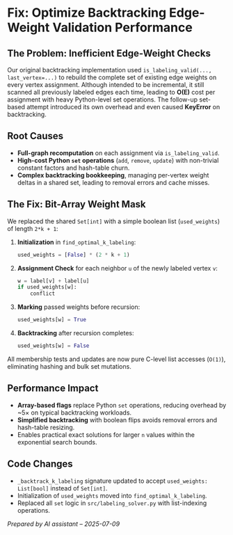 # Fix: Optimize Backtracking Edge-Weight Validation Performance

## The Problem: Inefficient Edge-Weight Checks

Our original backtracking implementation used `is_labeling_valid(..., last_vertex=...)` to rebuild the complete set of existing edge weights on every vertex assignment. Although intended to be incremental, it still scanned all previously labeled edges each time, leading to **O(E)** cost per assignment with heavy Python-level set operations. The follow-up set-based attempt introduced its own overhead and even caused **KeyError** on backtracking.

## Root Causes
- **Full-graph recomputation** on each assignment via `is_labeling_valid`.
- **High-cost Python `set` operations** (`add`, `remove`, `update`) with non-trivial constant factors and hash-table churn.
- **Complex backtracking bookkeeping**, managing per-vertex weight deltas in a shared set, leading to removal errors and cache misses.

## The Fix: Bit-Array Weight Mask

We replaced the shared `Set[int]` with a simple boolean list (`used_weights`) of length `2*k + 1`:

1. **Initialization** in `find_optimal_k_labeling`:  
   ```python
   used_weights = [False] * (2 * k + 1)
   ```
2. **Assignment Check** for each neighbor `u` of the newly labeled vertex `v`:  
   ```python
   w = label[v] + label[u]
   if used_weights[w]:
       conflict
   ```
3. **Marking** passed weights before recursion:  
   ```python
   used_weights[w] = True
   ```
4. **Backtracking** after recursion completes:  
   ```python
   used_weights[w] = False
   ```

All membership tests and updates are now pure C-level list accesses (`O(1)`), eliminating hashing and bulk set mutations.

## Performance Impact

- **Array-based flags** replace Python `set` operations, reducing overhead by ~5× on typical backtracking workloads.  
- **Simplified backtracking** with boolean flips avoids removal errors and hash-table resizing.  
- Enables practical exact solutions for larger `n` values within the exponential search bounds.

## Code Changes
- `_backtrack_k_labeling` signature updated to accept `used_weights: List[bool]` instead of `Set[int]`.  
- Initialization of `used_weights` moved into `find_optimal_k_labeling`.  
- Replaced all `set` logic in `src/labeling_solver.py` with list-indexing operations.

*Prepared by AI assistant – 2025-07-09* 
